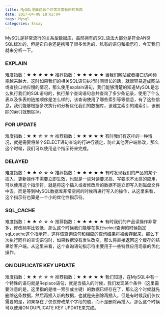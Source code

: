 ```yaml
---
title: MySQL里面这五个非常非常有用的东西
date: 2017-04-08 18:02:04
tags: Mysql
categories: Essay
---
```

MySQL是非常流行的关系型数据库，虽然拥有的SQL语法大部分是符合ANSI SQL标准的，但是它自身还是携带了很多优秀的、私有的语句和指示符，今天我们就来分析一下。
### EXPLAIN
难度指数：★ ★ ★ ★ ★
推荐指数：★ ★ ★ ★ ★
当我们网站或者接口访问频率越来越大，这时如果我们的相关SQL语句执行时间很长的话，就很容易造成网站或者接口响应慢的情况，那么使用explain语句，我们能够清楚的知道MySQL是怎么执行我们的SQL语句的，执行某个查询语句总共查询了多少条记录，使用了什么表以及多表的链接顺序是怎么样的，该查询使用了哪些索引等等信息，有了这些信息，我们能够根据多次执行和分析优化我们的数据库，该建立索引的建索引，该删除的索引就删除掉。
### FOR UPDATE
难度指数：★ ★ ☆ ☆ ☆
推荐指数：★ ★ ★ ★ ★
有时我们有这样的一种情况，就是需要将某个SELECT语句查询的行进行锁定，防止其他客户端修改，那么这个时候，我们可以使用这个指示符来完成。
### DELAYED
难度指数：★ ★ ☆ ☆ ☆
推荐指数：★ ★ ★ ★ ★
有时发现我们的产品的某个插入、更新操作不需要立即生效，也就是一些对读要求高、写要求不太高的应用，可以使用这个指示符，就是将这个插入或者修改后的数据不是立即写入到磁盘文件中去，而是等到MySQL数据库非常空闲的时候再进行写入的操作，从这里来看，这个指示符也算是一个小的优化性指示符。
### SQL_CACHE
难度指数：★ ★ ☆ ☆ ☆
推荐指数：★ ★ ★ ★ ★
有时我们的产品读操作非常多，修改频率比较低，那么这个时候我们能够在执行select查询的时候指定sql_cache这个指示符，这样该查询语句和相应的查询结果将被缓存起来，那么下次执行同样的查询语句时，如果数据没有发生改变，那么将直接返回这个缓存的结果给客户端，从这里来看，这个查询语句指示符主要用于一些特性应用场景的优化操作。
### ON DUPLICATE KEY UPDATE
难度指数：★ ★ ☆ ☆ ☆
推荐指数：★ ★ ★ ★ ★
我们知道，在MySQL中有一个特殊的语句就是Replace语句，就是当插入的时候，我们发现某个条件（这里需要注意的是，这里指的是唯一索引或主键）的数据已经存在了，那么这个时候就先删除这条数据，然后再插入新的数据，也就是先删除再插入，但是有时候我们仅仅需要的是，如果存在了仅仅修改某个字段的值，而不是删除再插入，那么这个时候可以使用ON DUPLICATE KEY UPDATE来完成。